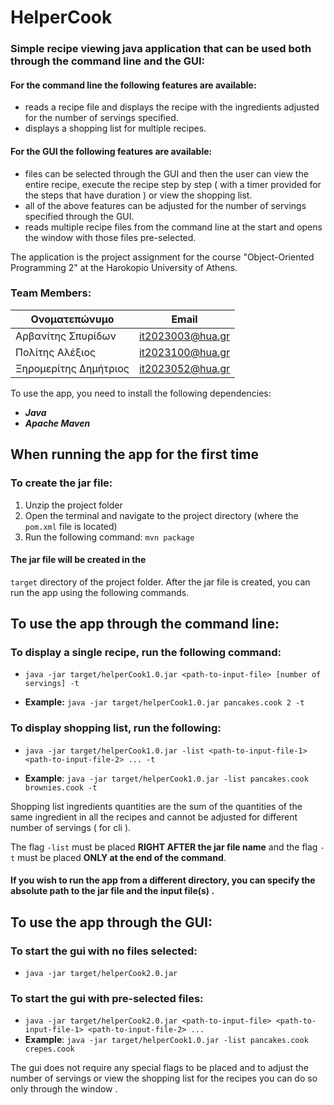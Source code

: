 # HelperCook

### Simple recipe viewing java application that can be used both through the command line and the GUI:

#### For the command line the following features are available:

- reads a recipe file and displays the recipe with the ingredients adjusted for the number of servings specified.
- displays a shopping list for multiple recipes.

#### For the GUI the following features are available:

- files can be selected through the GUI and then the user can view the entire recipe, execute the recipe step by step (
  with a timer provided for the steps that have duration ) or view the shopping list.
- all of the above features can be adjusted for the number of servings specified through the GUI.
- reads multiple recipe files from the command line at the start and opens the window with those files pre-selected.

The application is the project assignment for the course "Object-Oriented Programming 2" at the Harokopio University of
Athens.

### Team Members:

| Ονοματεπώνυμο         | Email            |
|-----------------------|------------------|
| Αρβανίτης Σπυρίδων    | it2023003@hua.gr |
| Πολίτης Αλέξιος       | it2023100@hua.gr |
| Ξηρομερίτης Δημήτριος | it2023052@hua.gr |

To use the app, you need to install the following dependencies:

- ***Java***
- ***Apache Maven***

## When running the app for the first time

### To create the jar file:

1. Unzip the project folder
2. Open the terminal and navigate to the project directory (where the `pom.xml` file is located)
3. Run the following command: `mvn package`

#### The jar file will be created in the

`target` directory of the project folder. After the jar file is created, you can run the app using the following
commands.

## To use the app through the command line:

### To display a single recipe, run the following command:

- `java -jar target/helperCook1.0.jar <path-to-input-file> [number of servings] -t`


- **Example:** `java -jar target/helperCook1.0.jar pancakes.cook 2 -t`

### To display shopping list, run the following:

- `java -jar target/helperCook1.0.jar -list <path-to-input-file-1> <path-to-input-file-2> ... -t`


- **Example**: `java -jar target/helperCook1.0.jar -list pancakes.cook brownies.cook -t`

Shopping list ingredients quantities are the sum of the quantities of the same ingredient in all the recipes and cannot
be adjusted for different number of servings ( for cli ).

The flag `-list` must be placed **RIGHT AFTER the jar file name** and the flag `-t` must be placed **ONLY at the end of
the command**.

#### If you wish to run the app from a different directory, you can specify the absolute path to the jar file and the input file(s) .

## To use the app through the GUI:

### To start the gui with no files selected:

- `java -jar target/helperCook2.0.jar `

### To start the gui with pre-selected files:

- `java -jar target/helperCook2.0.jar <path-to-input-file> <path-to-input-file-1> <path-to-input-file-2> ...`
- **Example**: `java -jar target/helperCook1.0.jar -list pancakes.cook crepes.cook `

The gui does not require any special flags to be placed and to adjust the number of servings or view the shopping list
for the recipes you can do so only through the window .
